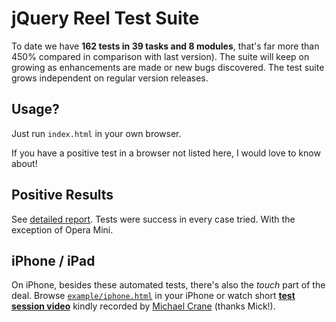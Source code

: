 jQuery Reel Test Suite
======================
To date we have **162 tests in 39 tasks and 8 modules**, that's far more than 450% compared in comparison with last version). The suite will keep on growing as enhancements are made or new bugs discovered. The test suite grows independent on regular version releases.

Usage?
------------
Just run `index.html` in your own browser.

If you have a positive test in a browser not listed here, I would love to know about!

Positive Results
----------------
See [detailed report][tests]. Tests were success in every case tried. With the exception of Opera Mini.

iPhone / iPad
-------------

On iPhone, besides these automated tests, there's also the *touch* part of the deal.
Browse [`example/iphone.html`][iphone-example] in your iPhone
or watch short **[test session video][iphone-test]**
kindly recorded by [Michael Crane][mick] (thanks Mick!).

[iphone-test]: http://www.youtube.com/watch?v=R0hiYmVre6s
[iphone-example]: http://jquery.vostrel.cz/reel/example/iphone.html
[mick]: http://www.mickiwiki.com
[tests]: http://github.com/pisi/Reel/blob/development/TESTS.markdown